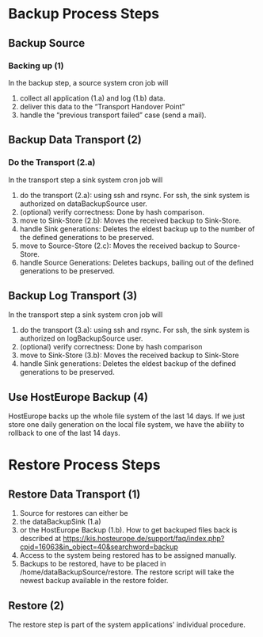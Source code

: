 # Backup Process Steps

## Backup Source
### Backing up (1)
In the backup step, a source system cron job will 
1. collect all application (1.a) and log (1.b) data.
2. deliver this data to the “Transport Handover Point”
3. handle the “previous transport failed” case (send a mail).

## Backup Data Transport (2)
### Do the Transport (2.a)
In the transport step a sink system cron job will
1. do the transport (2.a): using ssh and rsync. For ssh, the sink system is authorized on dataBackupSource user.
2. (optional) verify correctness: Done by hash comparison.
3. move to Sink-Store (2.b): Moves the received backup to Sink-Store.
4. handle Sink generations: Deletes the eldest backup up to the number of the defined generations to be preserved.
5. move to Source-Store (2.c): Moves the received backup to Source-Store.
6. handle Source Generations: Deletes backups, bailing out of the defined generations to be preserved.

## Backup Log Transport (3)
In the transport step a sink system cron job will
1. do the transport (3.a): using ssh and rsync. For ssh, the sink system is authorized on logBackupSource user.
2. (optional) verify correctness: Done by hash comparison
3. move to Sink-Store (3.b): Moves the received backup to Sink-Store
4. handle Sink generations: Deletes the eldest backup of the defined generations to be preserved.

## Use HostEurope Backup (4)
HostEurope backs up the whole file system of the last 14 days. If we just store one daily generation on the local file system, we have the ability to rollback to one of the last 14 days.

# Restore Process Steps
## Restore Data Transport (1)
1. Source for restores can either be
1. the dataBackupSink (1.a)
2. or the HostEurope Backup (1.b). How to get backuped files back is described at https://kis.hosteurope.de/support/faq/index.php?cpid=16063&in_object=40&searchword=backup
2. Access to the system being restored has to be assigned manually.
3. Backups to be restored, have to be placed in /home/dataBackupSource/restore. The restore script will take the newest backup available in the restore folder.

## Restore (2)
The restore step is part of the system applications' individual procedure.